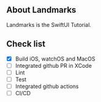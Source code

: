 ## About Landmarks

Landmarks is the SwiftUI Tutorial.

## Check list

- [x] Build iOS, watchOS and MacOS
- [ ] Integrated github PR in XCode
- [ ] Lint
- [ ] Test
- [ ] Integrated github actions
- [ ] CI/CD
